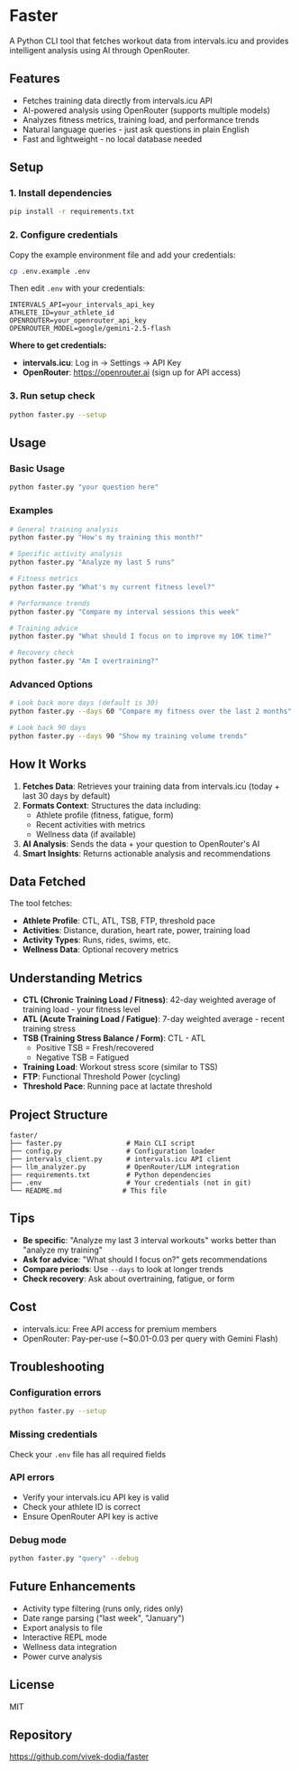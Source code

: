# Faster

A Python CLI tool that fetches workout data from intervals.icu and provides intelligent analysis using AI through OpenRouter.

## Features

- Fetches training data directly from intervals.icu API
- AI-powered analysis using OpenRouter (supports multiple models)
- Analyzes fitness metrics, training load, and performance trends
- Natural language queries - just ask questions in plain English
- Fast and lightweight - no local database needed

## Setup

### 1. Install dependencies

```bash
pip install -r requirements.txt
```

### 2. Configure credentials

Copy the example environment file and add your credentials:

```bash
cp .env.example .env
```

Then edit `.env` with your credentials:

```
INTERVALS_API=your_intervals_api_key
ATHLETE_ID=your_athlete_id
OPENROUTER=your_openrouter_api_key
OPENROUTER_MODEL=google/gemini-2.5-flash
```

**Where to get credentials:**
- **intervals.icu**: Log in → Settings → API Key
- **OpenRouter**: https://openrouter.ai (sign up for API access)

### 3. Run setup check

```bash
python faster.py --setup
```

## Usage

### Basic Usage

```bash
python faster.py "your question here"
```

### Examples

```bash
# General training analysis
python faster.py "How's my training this month?"

# Specific activity analysis
python faster.py "Analyze my last 5 runs"

# Fitness metrics
python faster.py "What's my current fitness level?"

# Performance trends
python faster.py "Compare my interval sessions this week"

# Training advice
python faster.py "What should I focus on to improve my 10K time?"

# Recovery check
python faster.py "Am I overtraining?"
```

### Advanced Options

```bash
# Look back more days (default is 30)
python faster.py --days 60 "Compare my fitness over the last 2 months"

# Look back 90 days
python faster.py --days 90 "Show my training volume trends"
```

## How It Works

1. **Fetches Data**: Retrieves your training data from intervals.icu (today + last 30 days by default)
2. **Formats Context**: Structures the data including:
   - Athlete profile (fitness, fatigue, form)
   - Recent activities with metrics
   - Wellness data (if available)
3. **AI Analysis**: Sends the data + your question to OpenRouter's AI
4. **Smart Insights**: Returns actionable analysis and recommendations

## Data Fetched

The tool fetches:
- **Athlete Profile**: CTL, ATL, TSB, FTP, threshold pace
- **Activities**: Distance, duration, heart rate, power, training load
- **Activity Types**: Runs, rides, swims, etc.
- **Wellness Data**: Optional recovery metrics

## Understanding Metrics

- **CTL (Chronic Training Load / Fitness)**: 42-day weighted average of training load - your fitness level
- **ATL (Acute Training Load / Fatigue)**: 7-day weighted average - recent training stress
- **TSB (Training Stress Balance / Form)**: CTL - ATL
  - Positive TSB = Fresh/recovered
  - Negative TSB = Fatigued
- **Training Load**: Workout stress score (similar to TSS)
- **FTP**: Functional Threshold Power (cycling)
- **Threshold Pace**: Running pace at lactate threshold

## Project Structure

```
faster/
├── faster.py                # Main CLI script
├── config.py                # Configuration loader
├── intervals_client.py      # intervals.icu API client
├── llm_analyzer.py          # OpenRouter/LLM integration
├── requirements.txt         # Python dependencies
├── .env                     # Your credentials (not in git)
└── README.md               # This file
```

## Tips

- **Be specific**: "Analyze my last 3 interval workouts" works better than "analyze my training"
- **Ask for advice**: "What should I focus on?" gets recommendations
- **Compare periods**: Use `--days` to look at longer trends
- **Check recovery**: Ask about overtraining, fatigue, or form

## Cost

- intervals.icu: Free API access for premium members
- OpenRouter: Pay-per-use (~$0.01-0.03 per query with Gemini Flash)

## Troubleshooting

### Configuration errors
```bash
python faster.py --setup
```

### Missing credentials
Check your `.env` file has all required fields

### API errors
- Verify your intervals.icu API key is valid
- Check your athlete ID is correct
- Ensure OpenRouter API key is active

### Debug mode
```bash
python faster.py "query" --debug
```

## Future Enhancements

- Activity type filtering (runs only, rides only)
- Date range parsing ("last week", "January")
- Export analysis to file
- Interactive REPL mode
- Wellness data integration
- Power curve analysis

## License

MIT

## Repository

https://github.com/vivek-dodia/faster
